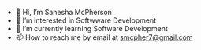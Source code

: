 - 👋 Hi, I’m Sanesha McPherson
- 👀 I’m interested in Softwware Development
- 🌱 I’m currently learning Software Development
- 📫 How to reach me by email at smcpher7@gmail.com

<!---
smcpher7/smcpher7 is a ✨ special ✨ repository because its `README.md` (this file) appears on your GitHub profile.
You can click the Preview link to take a look at your changes.
--->
